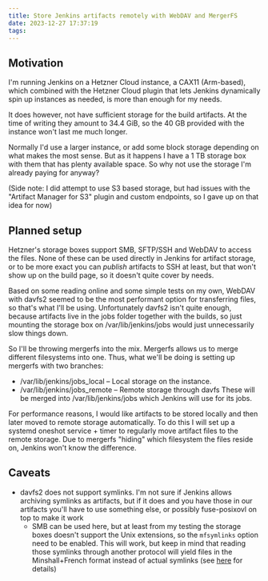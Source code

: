 ```yaml
---
title: Store Jenkins artifacts remotely with WebDAV and MergerFS
date: 2023-12-27 17:37:19
tags:
---
```

## Motivation
I'm running Jenkins on a Hetzner Cloud instance, a CAX11 (Arm-based), which combined with the Hetzner Cloud plugin that lets Jenkins dynamically spin up instances as needed,
is more than enough for my needs.

It does however, not have sufficient storage for the build artifacts. At the time of writing they amount to 34.4 GiB, so the 40 GB provided with the instance won't last me much longer.

Normally I'd use a larger instance, or add some block storage depending on what makes the most sense. But as it happens I have a 1 TB storage box with them that has plenty available space.
So why not use the storage I'm already paying for anyway?

(Side note: I did attempt to use S3 based storage, but had issues with the "Artifact Manager for S3" plugin and custom endpoints, so I gave up on that idea for now)

## Planned setup
Hetzner's storage boxes support SMB, SFTP/SSH and WebDAV to access the files. None of these can be used directly in Jenkins for artifact storage, or to be more exact you can _publish_ artifacts to SSH at least,
but that won't show up on the build page, so it doesn't quite cover by needs.

Based on some reading online and some simple tests on my own, WebDAV with davfs2 seemed to be the most performant option for transferring files, so that's what I'll be using.
Unfortunately davfs2 isn't quite enough, because artifacts live in the jobs folder together with the builds, so just mounting the storage box on /var/lib/jenkins/jobs would just unnecessarily slow things down.

So I'll be throwing mergerfs into the mix. Mergerfs allows us to merge different filesystems into one. Thus, what we'll be doing is setting up mergerfs with two branches:
* /var/lib/jenkins/jobs_local – Local storage on the instance.
* /var/lib/jenkins/jobs_remote – Remote storage through davfs
These will be merged into /var/lib/jenkins/jobs which Jenkins will use for its jobs.

For performance reasons, I would like artifacts to be stored locally and then later moved to remote storage automatically.
To do this I will set up a systemd oneshot service + timer to regularly move artifact files to the remote storage.
Due to mergerfs "hiding" which filesystem the files reside on, Jenkins won't know the difference.

## Caveats
* davfs2 does not support symlinks. I'm not sure if Jenkins allows archiving symlinks as artifacts, but if it does and you have those in our artifacts you'll have to use something else, or possibly fuse-posixovl on top to make it work
    * SMB can be used here, but at least from my testing the storage boxes doesn't support the Unix extensions, so the `mfsymlinks` option need to be enabled. This will work, but keep in mind that reading those symlinks through another protocol will yield files in the Minshall+French format instead of actual symlinks (see [here](https://wiki.samba.org/index.php/UNIX_Extensions#Minshall.2BFrench_symlinks) for details)